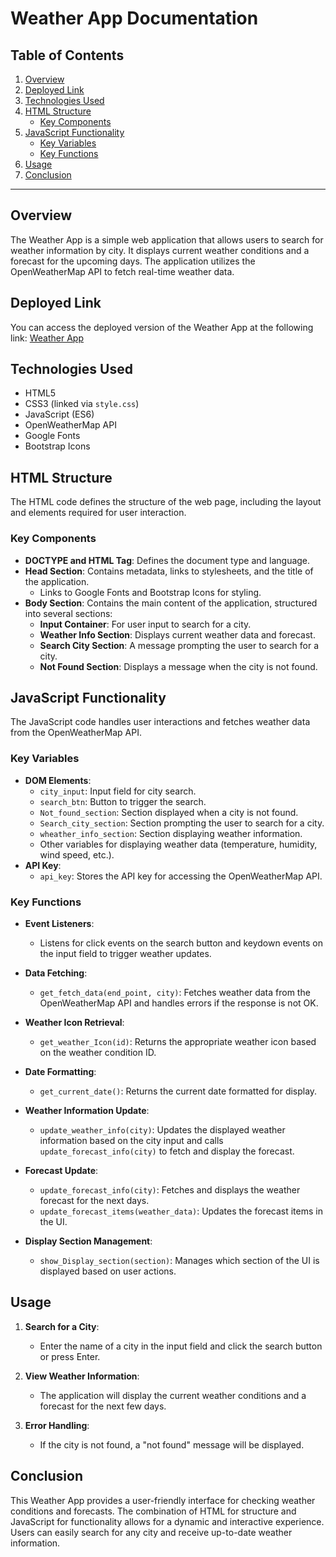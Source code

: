 # Weather App Documentation

## Table of Contents
1. [Overview](#overview)
2. [Deployed Link](#deployed-link)
3. [Technologies Used](#technologies-used)
4. [HTML Structure](#html-structure)
   - [Key Components](#key-components)
5. [JavaScript Functionality](#javascript-functionality)
   - [Key Variables](#key-variables)
   - [Key Functions](#key-functions)
6. [Usage](#usage)
7. [Conclusion](#conclusion)

---

## Overview
The Weather App is a simple web application that allows users to search for weather information by city. It displays current weather conditions and a forecast for the upcoming days. The application utilizes the OpenWeatherMap API to fetch real-time weather data.

## Deployed Link
You can access the deployed version of the Weather App at the following link: [Weather App](https://wather-api-rust.vercel.app/)

## Technologies Used
- HTML5
- CSS3 (linked via `style.css`)
- JavaScript (ES6)
- OpenWeatherMap API
- Google Fonts
- Bootstrap Icons

## HTML Structure
The HTML code defines the structure of the web page, including the layout and elements required for user interaction.

### Key Components
- **DOCTYPE and HTML Tag**: Defines the document type and language.
- **Head Section**: Contains metadata, links to stylesheets, and the title of the application.
  - Links to Google Fonts and Bootstrap Icons for styling.
- **Body Section**: Contains the main content of the application, structured into several sections:
  - **Input Container**: For user input to search for a city.
  - **Weather Info Section**: Displays current weather data and forecast.
  - **Search City Section**: A message prompting the user to search for a city.
  - **Not Found Section**: Displays a message when the city is not found.

## JavaScript Functionality
The JavaScript code handles user interactions and fetches weather data from the OpenWeatherMap API.

### Key Variables
- **DOM Elements**: 
  - `city_input`: Input field for city search.
  - `search_btn`: Button to trigger the search.
  - `Not_found_section`: Section displayed when a city is not found.
  - `Search_city_section`: Section prompting the user to search for a city.
  - `wheather_info_section`: Section displaying weather information.
  - Other variables for displaying weather data (temperature, humidity, wind speed, etc.).
- **API Key**: 
  - `api_key`: Stores the API key for accessing the OpenWeatherMap API.

### Key Functions
- **Event Listeners**:
  - Listens for click events on the search button and keydown events on the input field to trigger weather updates.
  
- **Data Fetching**:
  - `get_fetch_data(end_point, city)`: Fetches weather data from the OpenWeatherMap API and handles errors if the response is not OK.

- **Weather Icon Retrieval**:
  - `get_weather_Icon(id)`: Returns the appropriate weather icon based on the weather condition ID.

- **Date Formatting**:
  - `get_current_date()`: Returns the current date formatted for display.

- **Weather Information Update**:
  - `update_weather_info(city)`: Updates the displayed weather information based on the city input and calls `update_forecast_info(city)` to fetch and display the forecast.

- **Forecast Update**:
  - `update_forecast_info(city)`: Fetches and displays the weather forecast for the next days.
  - `update_forecast_items(weather_data)`: Updates the forecast items in the UI.

- **Display Section Management**:
  - `show_Display_section(section)`: Manages which section of the UI is displayed based on user actions.

## Usage
1. **Search for a City**:
   - Enter the name of a city in the input field and click the search button or press Enter.
   
2. **View Weather Information**:
   - The application will display the current weather conditions and a forecast for the next few days.

3. **Error Handling**:
   - If the city is not found, a "not found" message will be displayed.

## Conclusion
This Weather App provides a user-friendly interface for checking weather conditions and forecasts. The combination of HTML for structure and JavaScript for functionality allows for a dynamic and interactive experience. Users can easily search for any city and receive up-to-date weather information.
